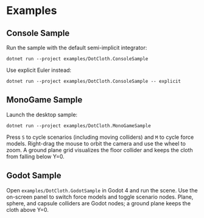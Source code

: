 # Examples

## Console Sample
Run the sample with the default semi-implicit integrator:

```
dotnet run --project examples/DotCloth.ConsoleSample
```

Use explicit Euler instead:

```
dotnet run --project examples/DotCloth.ConsoleSample -- explicit
```

## MonoGame Sample
Launch the desktop sample:

```
dotnet run --project examples/DotCloth.MonoGameSample
```

Press `S` to cycle scenarios (including moving colliders) and `M` to cycle force models.
Right-drag the mouse to orbit the camera and use the wheel to zoom.
A ground plane grid visualizes the floor collider and keeps the cloth from falling below Y=0.

## Godot Sample
Open `examples/DotCloth.GodotSample` in Godot 4 and run the scene.
Use the on-screen panel to switch force models and toggle scenario nodes.
Plane, sphere, and capsule colliders are Godot nodes; a ground plane keeps the cloth above Y=0.
